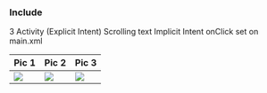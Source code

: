 ### Include

3 Activity (Explicit Intent)
Scrolling text
Implicit Intent
onClick set on main.xml

| Pic 1   |  Pic 2   |  Pic 3 |
| :---    | :---     | :---   |
| ![](https://i.ibb.co/b1y5Sy5/1.jpg)  |  ![](https://i.ibb.co/mtpgHsd/2.jpg) |  ![](https://i.ibb.co/16KtD6f/3.jpg) |

